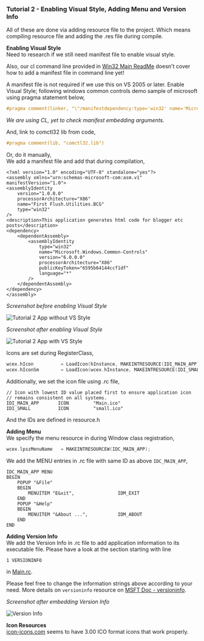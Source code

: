 ### Tutorial 2 - Enabling Visual Style, Adding Menu and Version Info
All of these are done via adding resource file to the project. Which means compiling resource file and adding the .res file during compile.

**Enabling Visual Style**  
Need to research if we still need manifest file to enable visual style.

Also, our cl command line provided in [Win32 Main ReadMe](../../) doesn't cover how to add a manifest file in command line yet!

A manifest file is not required if we use this on VS 2005 or later.
Enable Visual Style; following windows common controls demo sample of microsoft using pragma statement below,

```cpp
#pragma comment(linker, "\"/manifestdependency:type='win32' name='Microsoft.Windows.Common-Controls' version='6.0.0.0' processorArchitecture='*' publicKeyToken='6595b64144ccf1df' language='*'\"")
```

*We are using CL, yet to check manifest embedding arguments.*

And, link to comctl32 lib from code,

```cpp
#pragma comment(lib, "comctl32.lib")
```

Or, do it manually,  
We add a manifest file and add that during compilation,

    <?xml version="1.0" encoding="UTF-8" standalone="yes"?>
    <assembly xmlns="urn:schemas-microsoft-com:asm.v1" manifestVersion="1.0">
    <assemblyIdentity
        version="1.0.0.0"
        processorArchitecture="X86"
        name="First Flush.Utilities.BCG"
        type="win32"
    />
    <description>This application generates html code for blogger etc posts</description>
    <dependency>
        <dependentAssembly>
            <assemblyIdentity
                type="win32"
                name="Microsoft.Windows.Common-Controls"
                version="6.0.0.0"
                processorArchitecture="X86"
                publicKeyToken="6595b64144ccf1df"
                language="*"
            />
        </dependentAssembly>
    </dependency>
    </assembly>

*Screenshot before enabling Visual Style*  
  
![Tutorial 2 App without VS Style](https://user-images.githubusercontent.com/7858031/218615364-be83dd7b-cb43-48aa-8002-1ad34586b605.png)

*Screenshot after enabling Visual Style*  
  
![Tutorial 2 App with VS Style](https://user-images.githubusercontent.com/7858031/218615483-4c3a45d6-c797-4f06-a3cf-59731cccfaaf.png)

Icons are set during RegisterClass,

```cpp
wcex.hIcon          = LoadIcon(hInstance, MAKEINTRESOURCE(IDI_MAIN_APP));
wcex.hIconSm        = LoadIcon(wcex.hInstance, MAKEINTRESOURCE(IDI_SMALL));
```

Additionally, we set the icon file using .rc file,

    // Icon with lowest ID value placed first to ensure application icon
    // remains consistent on all systems.
    IDI_MAIN_APP       ICON         "Main.ico"
    IDI_SMALL          ICON         "small.ico"

And the IDs are defined in resource.h



**Adding Menu**  
We specify the menu resource in during Window class registration,

```cpp
wcex.lpszMenuName   = MAKEINTRESOURCEW(IDC_MAIN_APP);
```

We add the MENU entries in .rc file with same ID as above `IDC_MAIN_APP`,

    IDC_MAIN_APP MENU
    BEGIN
        POPUP "&File"
        BEGIN
            MENUITEM "E&xit",                IDM_EXIT
        END
        POPUP "&Help"
        BEGIN
            MENUITEM "&About ...",           IDM_ABOUT
        END
    END


**Adding Version Info**  
We add the Version Info in .rc file to add application information to its executable file. Please have a look at the section starting with line

    1 VERSIONINFO

in [Main.rc](https://github.com/atiq-cs/cpp/blob/dev/Win32/Tutorials/T02_VS_and_Menu/Main.rc).

Please feel free to change the information strings above according to your need. More details on `versioninfo` resource on [MSFT Doc - versioninfo](https://learn.microsoft.com/en-us/windows/win32/menurc/versioninfo-resource).

*Screenshot after embedding Version Info*  
  
![Version Info](https://user-images.githubusercontent.com/7858031/218615298-26b3db65-815b-4e37-8aae-eee83d2a01c7.png)


**Icon Resources**  
[icon-icons.com](https://icon-icons.com/download/144865/ICO/48/) seems to have 3.00 ICO format icons that work properly.